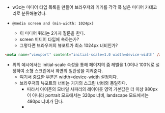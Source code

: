 
- w3c는 미디어 타입 목록을 만들어 브라우저와 기기를 각각 폭 넓은 미디어 카테고리로 분류해놓았다. 

- `@media screen and (min-width: 1024px)`
	- 이 미디어 쿼리는 2가지 질문을 한다. 
	- screen 미디어 타입에 속하는가? 
	- 그렇다면 브라우저의 뷰포트가 최소 1024px 너비인가? 


```html
<meta name="viewport" content="initial-scale=1.0 width=device-width" />
```

- 위의 예시에서는 initial-scale 속성을 통해 페이지의 줌 레벨을 1.0이나 100%로 설정하여 소형 스크린에서 화면의 일관성을 지켜준다. 
	- 여기서 중요한 부분은 width=device-width 설정이다. 
	- 브라우저의 뷰포트의 너비는 기기의 스크린 너비와 동일하다. 
		- 따라서 아이폰의 모바일 사파리의 레이아웃 영역 기본값은 더 이상 980px이 아니라 portrait 모드에서는 320px 너비, landscape 모드에서는 480px 너비가 된다. 
		- 
